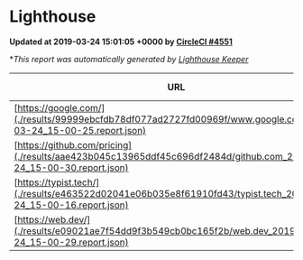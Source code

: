 
# Lighthouse

**Updated at 2019-03-24 15:01:05 +0000 by [CircleCI #4551](https://circleci.com/gh/ItinerisLtd/lighthouse-keeper-example/4551)**

**This report was automatically generated by [Lighthouse Keeper](https://github.com/itinerisltd/lighthouse-keeper)*

| URL | Performance | Accessibility | Best Practices | SEO | PWA | Updated At |
| --- | --- | --- | --- | --- | --- | --- |
| [https://google.com/](./results/99999ebcfdb78df077ad2727fd00969f/www.google.com_2019-03-24_15-00-25.report.json) | 0.96 | 0.71 | 0.93 | 0.82 | 0.58 | 2019-03-24T15:00:25.015Z |
| [https://github.com/pricing](./results/aae423b045c13965ddf45c696df2484d/github.com_2019-03-24_15-00-30.report.json) | 0.87 | 0.89 | 0.93 | 0.9 | 0.58 | 2019-03-24T15:00:30.881Z |
| [https://typist.tech/](./results/e463522d02041e06b035e8f61910fd43/typist.tech_2019-03-24_15-00-16.report.json) | 1 |  |  |  |  | 2019-03-24T15:00:16.651Z |
| [https://web.dev/](./results/e09021ae7f54dd9f3b549cb0bc165f2b/web.dev_2019-03-24_15-00-29.report.json) | 0.97 | 0.93 | 1 | 0.96 | 1 | 2019-03-24T15:00:29.162Z |
